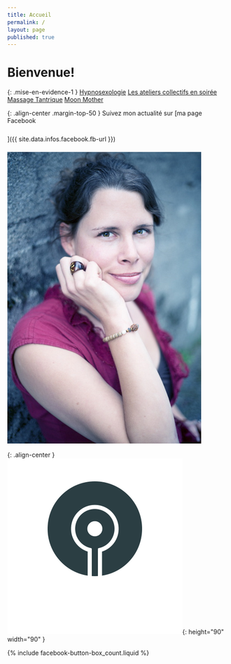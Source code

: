 ```yaml
---
title: Accueil
permalink: /
layout: page
published: true
---
```

# Bienvenue!

{: .mise-en-evidence-1 }
[Hypnosexologie](https://sacree-sexualite.org/hypnosexologie/)
<i class="fa fa-envira" aria-hidden="true"></i>
[Les ateliers collectifs en soirée](https://sacree-sexualite.org/les-ateliers-collectifs-de-laetitia/)
<i class="fa fa-envira" aria-hidden="true"></i>
[Massage Tantrique](https://sacree-sexualite.org/massage-tantrique/)
<i class="fa fa-envira" aria-hidden="true"></i>
[Moon Mother](https://sacree-sexualite.org/moon-mother/)


<!--
## Inscriptions et tarifs

{: .text-center }
<mailto:laetitia.stucki@gmail.com>
<i class="fa fa-mobile"></i> +41 79 326 30 64
[Tarifs](https://sacree-sexualite.org/tarifs/)
-->

{: .align-center .margin-top-50 }
Suivez mon actualité sur
[ma page Facebook<br/><i style="font-size:30pt;" class="fa fa-facebook-official"></i>]({{ site.data.infos.facebook.fb-url }})

![Lætitia Stucki](./images/laetitia-stucki.jpg)

{: .align-center }
![](./images/logo-laetitia-stucki-anthracite.svg){: height="90" width="90" }

{% include facebook-button-box_count.liquid %}
